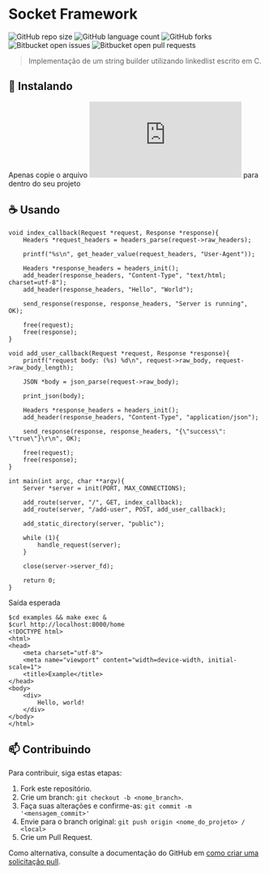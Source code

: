 # Socket Framework

![GitHub repo size](https://img.shields.io/github/repo-size/FabricioLR/Socket_Framework_C?style=for-the-badge)
![GitHub language count](https://img.shields.io/github/languages/count/FabricioLR/Socket_Framework_C?style=for-the-badge)
![GitHub forks](https://img.shields.io/github/forks/FabricioLR/Socket_Framework_C?style=for-the-badge)
![Bitbucket open issues](https://img.shields.io/bitbucket/issues/FabricioLR/Socket_Framework_C?style=for-the-badge)
![Bitbucket open pull requests](https://img.shields.io/bitbucket/pr-raw/FabricioLR/Socket_Framework_C?style=for-the-badge)

> Implementação de um string builder utilizando linkedlist escrito em C.

## 🚀 Instalando

Apenas copie o arquivo ![server.h](https://github.com/FabricioLR/Socket_Framework_C/blob/master/server.h) para dentro do seu projeto

## ☕ Usando

```
void index_callback(Request *request, Response *response){
	Headers *request_headers = headers_parse(request->raw_headers);
 
	printf("%s\n", get_header_value(request_headers, "User-Agent"));

	Headers *response_headers = headers_init();
	add_header(response_headers, "Content-Type", "text/html; charset=utf-8");
	add_header(response_headers, "Hello", "World");

	send_response(response, response_headers, "Server is running", OK);

	free(request);
	free(response);
}

void add_user_callback(Request *request, Response *response){
	printf("request body: (%s) %d\n", request->raw_body, request->raw_body_length);

	JSON *body = json_parse(request->raw_body);

	print_json(body);

	Headers *response_headers = headers_init();
	add_header(response_headers, "Content-Type", "application/json");

	send_response(response, response_headers, "{\"success\": \"true\"}\r\n", OK);

	free(request);
	free(response);
}

int main(int argc, char **argv){
	Server *server = init(PORT, MAX_CONNECTIONS);

	add_route(server, "/", GET, index_callback);
	add_route(server, "/add-user", POST, add_user_callback);

	add_static_directory(server, "public");

	while (1){
		handle_request(server);
	}

	close(server->server_fd);

	return 0;
}
```

Saída esperada

```
$cd examples && make exec &
$curl http://localhost:8000/home
<!DOCTYPE html>
<html>
<head>
	<meta charset="utf-8">
	<meta name="viewport" content="width=device-width, initial-scale=1">
	<title>Example</title>
</head>
<body>
	<div>
		Hello, world!
	</div>
</body>
</html>
```


## 📫 Contribuindo

Para contribuir, siga estas etapas:

1. Fork este repositório.
2. Crie um branch: `git checkout -b <nome_branch>`.
3. Faça suas alterações e confirme-as: `git commit -m '<mensagem_commit>'`
4. Envie para o branch original: `git push origin <nome_do_projeto> / <local>`
5. Crie um Pull Request.

Como alternativa, consulte a documentação do GitHub em [como criar uma solicitação pull](https://help.github.com/en/github/collaborating-with-issues-and-pull-requests/creating-a-pull-request).
